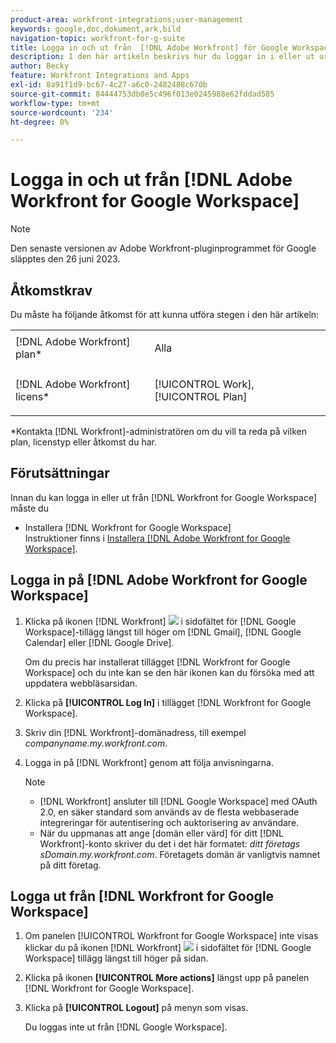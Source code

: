 ```yaml
---
product-area: workfront-integrations;user-management
keywords: google,doc,dokument,ark,bild
navigation-topic: workfront-for-g-suite
title: Logga in och ut från  [!DNL Adobe Workfront] för Google Workspace
description: I den här artikeln beskrivs hur du loggar in i eller ut ur  [!DNL Adobe Workfront for] Google Workspace-integreringen.
author: Becky
feature: Workfront Integrations and Apps
exl-id: 8a91f1d9-bc67-4c27-a6c0-2482488c670b
source-git-commit: 84444753db0e5c496f013e0245988e62fddad585
workflow-type: tm+mt
source-wordcount: '234'
ht-degree: 0%

---
```


# Logga in och ut från [!DNL Adobe Workfront for Google Workspace]

>[!NOTE]
>
>Den senaste versionen av Adobe Workfront-pluginprogrammet för Google släpptes den 26 juni 2023.

## Åtkomstkrav

Du måste ha följande åtkomst för att kunna utföra stegen i den här artikeln:

<table style="table-layout:auto"> 
 <col> 
 <col> 
 <tbody> 
  <tr> 
   <td role="rowheader">[!DNL Adobe Workfront] plan*</td> 
   <td> <p>Alla</p> </td> 
  </tr> 
  <tr> 
   <td role="rowheader">[!DNL Adobe Workfront] licens*</td> 
   <td> <p>[!UICONTROL Work], [!UICONTROL Plan]</p> </td> 
  </tr> 
   </tbody> 
</table>

&#42;Kontakta [!DNL Workfront]-administratören om du vill ta reda på vilken plan, licenstyp eller åtkomst du har.

## Förutsättningar

Innan du kan logga in eller ut från [!DNL Workfront for Google Workspace] måste du

* Installera [!DNL Workfront for Google Workspace]\
   Instruktioner finns i [Installera [!DNL Adobe Workfront for Google Workspace]](../../workfront-integrations-and-apps/workfront-for-g-suite/install-workfront-for-gsuite.md).

## Logga in på [!DNL Adobe Workfront for Google Workspace]

1. Klicka på ikonen [!DNL Workfront] ![](assets/wf-lion-icon.png) i sidofältet för [!DNL Google Workspace]-tillägg längst till höger om [!DNL Gmail], [!DNL Google Calendar] eller [!DNL Google Drive].

   Om du precis har installerat tillägget [!DNL Workfront for Google Workspace] och du inte kan se den här ikonen kan du försöka med att uppdatera webbläsarsidan.

1. Klicka på **[!UICONTROL Log In]** i tillägget [!DNL Workfront for Google Workspace].
1. Skriv din [!DNL Workfront]-domänadress, till exempel *companyname.my.workfront.com*.
1. Logga in på [!DNL Workfront] genom att följa anvisningarna.

   >[!NOTE]
   >
   >* [!DNL Workfront] ansluter till [!DNL Google Workspace] med OAuth 2.0, en säker standard som används av de flesta webbaserade integreringar för autentisering och auktorisering av användare.
   >* När du uppmanas att ange [domän eller värd] för ditt [!DNL Workfront]-konto skriver du det i det här formatet: *ditt företags sDomain.my.workfront.com*. Företagets domän är vanligtvis namnet på ditt företag.


## Logga ut från [!DNL Workfront for Google Workspace]

1. Om panelen [!UICONTROL Workfront for Google Workspace] inte visas klickar du på ikonen [!DNL Workfront] ![](assets/wf-lion-icon.png) i sidofältet för [!DNL Google Workspace] tillägg längst till höger på sidan.
1. Klicka på ikonen **[!UICONTROL More actions]** längst upp på panelen [!DNL Workfront for Google Workspace].

1. Klicka på **[!UICONTROL Logout]** på menyn som visas.

   Du loggas inte ut från [!DNL Google Workspace].
